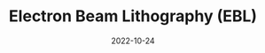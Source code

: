 ---
title: Electron Beam Lithography (EBL)
date: 2022-10-24

type: landing

sections:
  - block: hero
    content:
      title: Electron Beam Lithography (EBL)
      text: |
        Advanced electron beam lithography system for high-precision nanofabrication and research applications in brain-computer interfaces and nanoelectronics.
      image:
        filename: facility_overall.png
    design:
      spacing:
        padding: ['40px', '0', '40px', '0']

  - block: markdown
    content:
      title: Equipment Specifications
      subtitle: 
      text: |
        ## Electron Beam Lithography System
        
        ### Mission
        Our electron beam lithography system enables high-resolution nanofabrication for cutting-edge research in brain science and neurotechnology applications.
        
        ### Summary
        The EBL system provides nanometer-scale patterning capabilities with exceptional precision and flexibility for advanced device fabrication.
        
        ### System Specifications
        
        #### Electron Beam Lithography (EBL)
        - **eGun Type:** Schottky Field Emission, Gaussian beam shape
        - **Acceleration Voltage:** 50 kV
        - **Beam Current Range:** 100 pA – 100 nA
            - **Resolution:** 8 nm  
            - **Overlay Accuracy:** ±10 nm  
            - **Stitching Accuracy:** ±10 nm  
            - **Maximum Field Size:**  
                - 2000 μm @ 25 kV  
                - 1000 μm @ 50 kV  
            - **Maximum Sample Size:** 200 mm  


        - **Maskless Aligner:**
            - **Maximum Sample Size:** 300 mm / 12 inch  
            - **Maximum Exposure Area:** 290 mm × 290 mm  
            - **Resolution:** ≤600 nm  
            - **Overlay Accuracy:** 500 nm @ 200 mm  
            - **Light Source:** 375 nm / 405 nm 
        
        ---
    design:
      columns: '1'
---